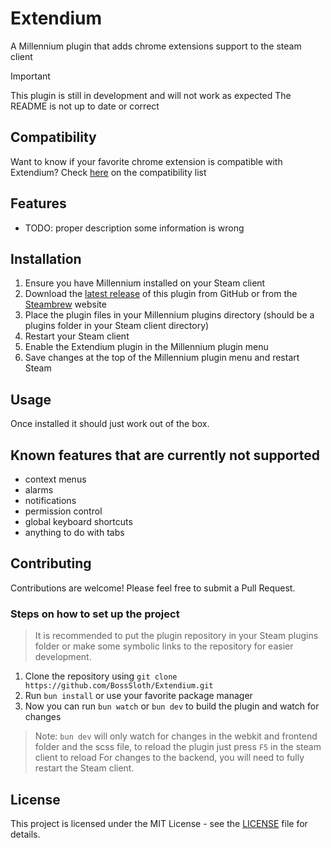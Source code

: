 # Extendium

A Millennium plugin that adds chrome extensions support to the steam client
> [!IMPORTANT]
> This plugin is still in development and will not work as expected
> The README is not up to date or correct

## Compatibility
Want to know if your favorite chrome extension is compatible with Extendium? Check [here](https://docs.google.com/spreadsheets/d/e/2PACX-1vRDoTrxtBhLurvlxZNW7vYpUtp-dU4iyRgS3GnVKjXx2seONwU_BtORtDoE8WbbrRp0-OohYI2NAM-j/pubhtml) on the compatibility list

## Features
- TODO: proper description some information is wrong


## Installation
1. Ensure you have Millennium installed on your Steam client
2. Download the [latest release](https://github.com/BossSloth/Extendium/releases/latest) of this plugin from GitHub or from the [Steambrew](https://steambrew.app/plugins) website
3. Place the plugin files in your Millennium plugins directory (should be a plugins folder in your Steam client directory)
4. Restart your Steam client
5. Enable the Extendium plugin in the Millennium plugin menu
6. Save changes at the top of the Millennium plugin menu and restart Steam

## Usage

Once installed it should just work out of the box.

## Known features that are currently not supported
- context menus
- alarms
- notifications
- permission control
- global keyboard shortcuts
- anything to do with tabs

## Contributing

Contributions are welcome! Please feel free to submit a Pull Request.

### Steps on how to set up the project

> It is recommended to put the plugin repository in your Steam plugins folder or make some symbolic links to the
> repository for easier development.

1. Clone the repository using `git clone https://github.com/BossSloth/Extendium.git`
2. Run `bun install` or use your favorite package manager
3. Now you can run `bun watch` or `bun dev` to build the plugin and watch for changes

> Note: `bun dev` will only watch for changes in the webkit and frontend folder and the scss file, to reload the plugin just press `F5` in the steam client to reload
> For changes to the backend, you will need to fully restart the Steam client.

## License

This project is licensed under the MIT License - see the [LICENSE](LICENSE) file for details.
